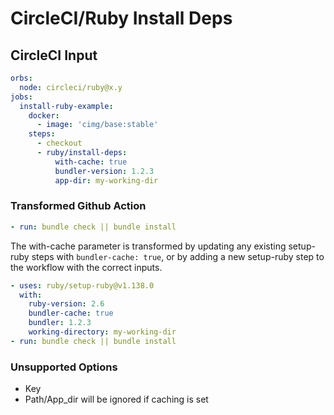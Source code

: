 # CircleCI/Ruby Install Deps

## CircleCI Input

```yaml
orbs:
  node: circleci/ruby@x.y
jobs:
  install-ruby-example:
    docker:
      - image: 'cimg/base:stable'
    steps:
      - checkout
      - ruby/install-deps:
          with-cache: true
          bundler-version: 1.2.3
          app-dir: my-working-dir
```

### Transformed Github Action

```yaml
- run: bundle check || bundle install
```

The with-cache parameter is transformed by updating any existing setup-ruby steps with `bundler-cache: true`, or by adding a new setup-ruby step to the workflow with the correct inputs.

```yaml
- uses: ruby/setup-ruby@v1.138.0
  with:
    ruby-version: 2.6
    bundler-cache: true
    bundler: 1.2.3
    working-directory: my-working-dir
- run: bundle check || bundle install
```

### Unsupported Options

- Key
- Path/App_dir will be ignored if caching is set
